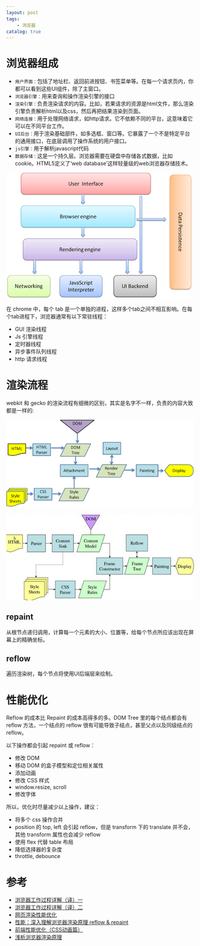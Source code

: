 ```yaml
---
layout: post
tags: 
    - 浏览器
catalog: true
---
```


# 浏览器组成
- `用户界面：`包括了地址栏、返回前进按钮、书签菜单等。在每一个请求页内，你都可以看到这些UI组件，除了主窗口。
- `浏览器引擎：`用来查询和操作渲染引擎的接口
- `渲染引擎：`负责渲染请求的内容。比如，若果请求的资源是html文件，那么渲染引擎负责解析html以及css，然后再把结果渲染到页面。
- `网络连接：`用于处理网络请求，如http请求。它不依赖不同的平台，这意味着它可以在不同平台工作。
- `UI后台：`用于渲染基础部件，如多选框、窗口等。它暴露了一个不是特定平台的通用接口，在底层调用了操作系统的用户接口。
- `js引擎：`用于解析javascript代码
- `数据存储：`这是一个持久层。浏览器需要在硬盘中存储各式数据，比如cookie。HTML5定义了‘web database’这样轻量级的web浏览器存储技术。

![](/img/in-post/browser/browser-components.png)

在 chrome 中，每个 tab 是一个单独的进程，这样多个tab之间不相互影响。在每个tab进程下，浏览器通常有以下常驻线程：
- GUI 渲染线程
- Js 引擎线程
- 定时器线程
- 异步事件队列线程
- http 请求线程

# 渲染流程
webkit 和 gecko 的渲染流程有细微的区别，其实是名字不一样，负责的内容大致都是一样的:

![](/img/in-post/browser/webkit-rending.png)

![](/img/in-post/browser/gecko-rending.jpg)

## repaint
从根节点递归调用，计算每一个元素的大小、位置等，给每个节点所应该出现在屏幕上的精确坐标。

## reflow
遍历渲染树，每个节点将使用UI后端层来绘制。

# 性能优化
Reflow 的成本比 Repaint 的成本高得多的多。DOM Tree 里的每个结点都会有 reflow 方法，一个结点的 reflow 很有可能导致子结点，甚至父点以及同级结点的 reflow。

以下操作都会引起 repaint 或 reflow：
- 修改 DOM
- 移动 DOM 的盒子模型和定位相关属性
- 添加动画
- 修改 CSS 样式
- window.resize, scroll
- 修改字体

所以，优化时尽量减少以上操作，建议：
- 将多个 css 操作合并
- position 的 top, left 会引起 reflow，但是 transform 下的 translate 并不会，其他 transform 属性也会减少 reflow
- 使用 flex 代替 table 布局
- 降低选择器的复杂度
- throttle, debounce

# 参考
- [浏览器工作过程详解（译）一](https://segmentfault.com/a/1190000009108377)
- [浏览器工作过程详解（译）二](https://segmentfault.com/a/1190000009236417)
- [网页渲染性能优化](https://juejin.im/post/5b4d3490e51d45194c0d0297)
- [性能：深入理解浏览器渲染原理 reflow & repaint](https://segmentfault.com/a/1190000011337088)
- [前端性能优化（CSS动画篇）](https://segmentfault.com/a/1190000000490328)
- [浅析浏览器渲染原理](https://segmentfault.com/a/1190000012960187)